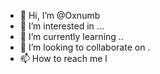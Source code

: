 - 👋 Hi, I’m @Oxnumb
- 👀 I’m interested in ...
- 🌱 I’m currently learning ..
- 💞️ I’m looking to collaborate on .
- 📫 How to reach me l

<!---
Oxnumb/Oxnumb is a ✨ special ✨ repository because its `README.md` (this file) appears on your GitHub profile.
You can click the Preview link to take a look at your changes.
---
